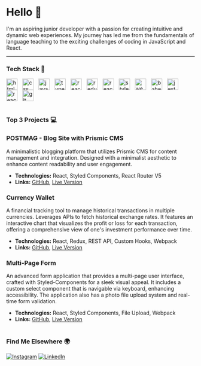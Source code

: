 # Hello 👋

I'm an aspiring junior developer with a passion for creating intuitive and dynamic web experiences. My journey has led me from the fundamentals of language teaching to the exciting challenges of coding in JavaScript and React.

<hr/>

### Tech Stack 💼

<img align="left" alt="html logo" width="30px" style="padding-right: 10px;" src="https://cdn.jsdelivr.net/gh/devicons/devicon/icons/html5/html5-original.svg" />
<img align="left" alt="css logo" width="30px" style="padding-right: 10px;" src="https://cdn.jsdelivr.net/gh/devicons/devicon/icons/css3/css3-original.svg" />
<img align="left" alt="javascript logo" width="30px" style="padding-right: 10px;" src="https://cdn.jsdelivr.net/gh/devicons/devicon/icons/javascript/javascript-original.svg" />
<img align="left" alt="typescript logo" width="30px" style="padding-right: 10px;" src="https://cdn.jsdelivr.net/gh/devicons/devicon@latest/icons/typescript/typescript-original.svg" />
<img align="left" alt="react logo" width="30px" style="padding-right: 10px;" src="https://cdn.jsdelivr.net/gh/devicons/devicon/icons/react/react-original.svg" />
<img align="left" alt="redux logo" width="30px" style="padding-right: 10px;" src="https://cdn.jsdelivr.net/gh/devicons/devicon/icons/redux/redux-original.svg" />
<img align="left" alt="react query logo" width="30px" style="padding-right: 10px;" src="https://seeklogo.com/images/R/react-query-logo-1340EA4CE9-seeklogo.com.png" />
<img align="left" alt="styled-components logo" width="30px" style="padding-right: 10px;" alt="styled-components" src="https://raw.githubusercontent.com/styled-components/brand/master/styled-components.png">
<img align="left" alt="webpack logo" width="30px" style="padding-right: 10px;" src="https://cdn.jsdelivr.net/gh/devicons/devicon/icons/webpack/webpack-original.svg" />
<img align="left" alt="babel logo" width="30px" style="padding-right: 10px;" src="https://cdn.jsdelivr.net/gh/devicons/devicon/icons/babel/babel-original.svg" />
<img align="left" alt="jest logo" width="30px" style="padding-right: 10px;" src="https://cdn.jsdelivr.net/gh/devicons/devicon/icons/jest/jest-plain.svg" />
<img align="left" alt="react testing library logo" width="30px" style="padding-right: 10px;" src="https://testing-library.com/img/octopus-64x64.png" alt="An octopus representing the DOM Testing Library Logo">
<img align="left" alt="git logo" width="30px" style="padding-right: 10px;" src="https://cdn.jsdelivr.net/gh/devicons/devicon/icons/git/git-original.svg" />


<br clear="left"/>

#

### Top 3 Projects 💻

### POSTMAG - Blog Site with Prismic CMS
A minimalistic blogging platform that utilizes Prismic CMS for content management and integration. Designed with a minimalist aesthetic to enhance content readability and user engagement.

- **Technologies:** React, Styled Components, React Router V5
- **Links:** [GitHub](https://github.com/yakksiek/blog-prismic-cms), [Live Version](https://yakksiek.github.io/blog-prismic-cms/#/)

### Currency Wallet
A financial tracking tool to manage historical transactions in multiple currencies. Leverages APIs to fetch historical exchange rates. It features an interactive chart that visualizes the profit or loss for each transaction, offering a comprehensive view of one's investment performance over time.

- **Technologies:** React, Redux, REST API, Custom Hooks, Webpack
- **Links:** [GitHub](https://github.com/yakksiek/currency-wallet), [Live Version](https://remarkable-cupcake-c5f750.netlify.app)

### Multi-Page Form
An advanced form application that provides a multi-page user interface, crafted with Styled-Components for a sleek visual appeal. It includes a custom select component that is navigable via keyboard, enhancing accessibility. The application also has a photo file upload system and real-time form validation.

- **Technologies:** React, Styled Components, File Upload, Webpack
- **Links:** [GitHub](https://github.com/yakksiek/multistep-form), [Live Version](https://yakksiek.github.io/multistep-form/)

#

### Find Me Elsewhere 🌍

[![Instagram](https://img.shields.io/badge/-Instagram-E4405F?style=flat&logo=instagram&logoColor=white)](https://www.instagram.com/yakksiek)
[![LinkedIn](https://img.shields.io/badge/-LinkedIn-0A66C2?style=flat&logo=linkedin&logoColor=white)](https://www.linkedin.com/in/marcin-kulbicki)
